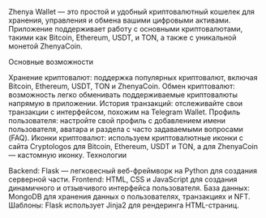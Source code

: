 
Zhenya Wallet — это простой и удобный криптовалютный кошелек для хранения, управления и обмена вашими цифровыми активами. Приложение поддерживает работу с основными криптовалютами, такими как Bitcoin, Ethereum, USDT, и TON, а также с уникальной монетой ZhenyaCoin.

Основные возможности

Хранение криптовалют: поддержка популярных криптовалют, включая Bitcoin, Ethereum, USDT, TON и ZhenyaCoin.
Обмен криптовалют: возможность легко обменивать поддерживаемые криптовалюты напрямую в приложении.
История транзакций: отслеживайте свои транзакции с интерфейсом, похожим на Telegram Wallet.
Профиль пользователя: настройте свой профиль с добавлением имени пользователя, аватара и раздела с часто задаваемыми вопросами (FAQ).
Иконки криптовалют: используем криптовалютные иконки с сайта Cryptologos для Bitcoin, Ethereum, USDT и TON, а для ZhenyaCoin — кастомную иконку.
Технологии

Backend: Flask — легковесный веб-фреймворк на Python для создания серверной части.
Frontend: HTML, CSS и JavaScript для создания динамичного и отзывчивого интерфейса пользователя.
База данных: MongoDB для хранения данных о пользователях, транзакциях и NFT.
Шаблоны: Flask использует Jinja2 для рендеринга HTML-страниц.
